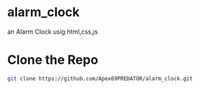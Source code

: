 # alarm_clock
 an Alarm Clock usig html,css,js
# Clone the Repo
```bash
git clone https://github.com/Apex69PREDATOR/alarm_clock.git
